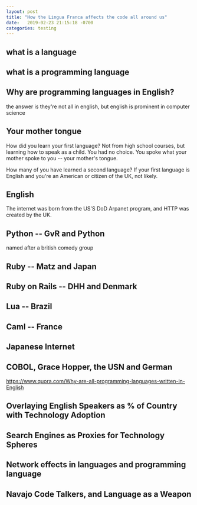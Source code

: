 ```yaml
---
layout: post
title: "How the Lingua Franca affects the code all around us"
date:   2019-02-23 21:15:18 -0700
categories: testing
---
```

## what is a language
## what is a programming language
## Why are programming languages in English?
the answer is they're not all in english, but english is prominent in computer science
## Your mother tongue
How did you learn your first language? Not from high school courses, but learning how to speak as a child. You had no choice. You spoke what your mother spoke to you -- your mother's tongue.

How many of you have learned a second language? If your first language is English and you're an American or citizen of the UK, not likely.

## English
The internet was born from the US'S DoD Arpanet program, and HTTP was created by the UK.
## Python -- GvR and Python
named after a british comedy group
## Ruby -- Matz and Japan
## Ruby on Rails -- DHH and Denmark
## Lua -- Brazil
## Caml -- France
## Japanese Internet
## COBOL, Grace Hopper, the USN and German
https://www.quora.com/Why-are-all-programming-languages-written-in-English
## Overlaying English Speakers as % of Country with Technology Adoption
## Search Engines as Proxies for Technology Spheres
## Network effects in languages and programming language
## Navajo Code Talkers, and Language as a Weapon
